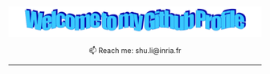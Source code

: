 [![Check out my home!](https://github.com/shuligraph/shuligraph/blob/main/images/welcome.png)](https://shuligraph.github.io/)
<p align="center">
  📫 Reach me: shu.li@inria.fr
</p>

---
